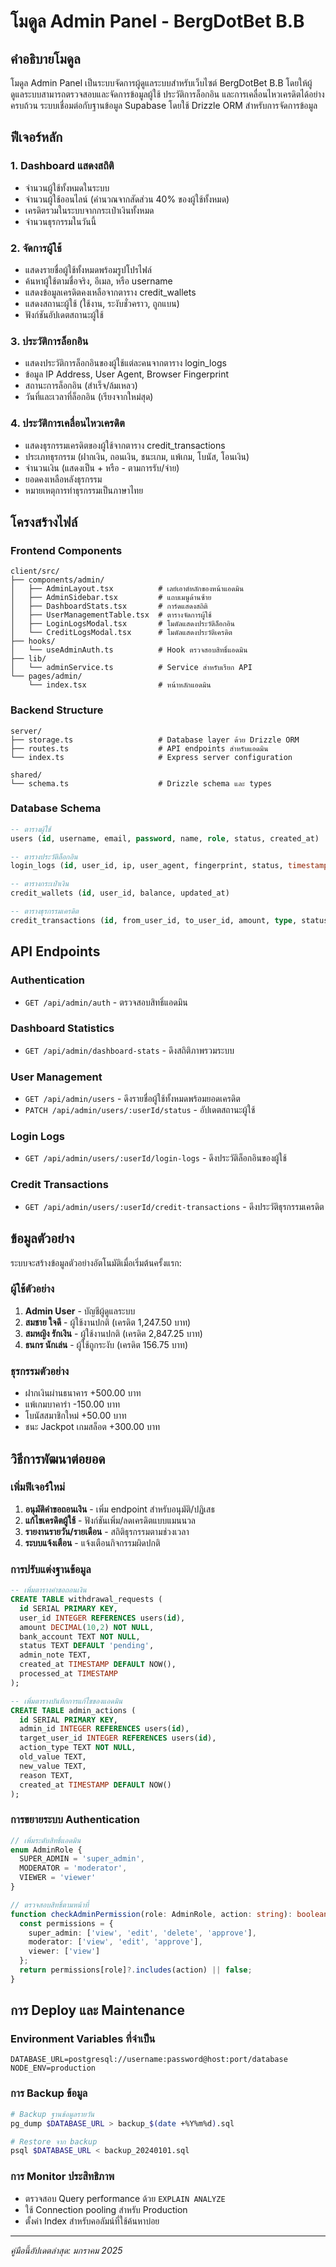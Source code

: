 # โมดูล Admin Panel - BergDotBet B.B

## คำอธิบายโมดูล

โมดูล Admin Panel เป็นระบบจัดการผู้ดูแลระบบสำหรับเว็บไซต์ BergDotBet B.B โดยให้ผู้ดูแลระบบสามารถตรวจสอบและจัดการข้อมูลผู้ใช้ ประวัติการล็อกอิน และการเคลื่อนไหวเครดิตได้อย่างครบถ้วน ระบบเชื่อมต่อกับฐานข้อมูล Supabase โดยใช้ Drizzle ORM สำหรับการจัดการข้อมูล

## ฟีเจอร์หลัก

### 1. Dashboard แสดงสถิติ
- จำนวนผู้ใช้ทั้งหมดในระบบ
- จำนวนผู้ใช้ออนไลน์ (คำนวณจากสัดส่วน 40% ของผู้ใช้ทั้งหมด)
- เครดิตรวมในระบบจากกระเป๋าเงินทั้งหมด
- จำนวนธุรกรรมในวันนี้

### 2. จัดการผู้ใช้
- แสดงรายชื่อผู้ใช้ทั้งหมดพร้อมรูปโปรไฟล์
- ค้นหาผู้ใช้ตามชื่อจริง, อีเมล, หรือ username
- แสดงข้อมูลเครดิตคงเหลือจากตาราง credit_wallets
- แสดงสถานะผู้ใช้ (ใช้งาน, ระงับชั่วคราว, ถูกแบน)
- ฟังก์ชันอัปเดตสถานะผู้ใช้

### 3. ประวัติการล็อกอิน
- แสดงประวัติการล็อกอินของผู้ใช้แต่ละคนจากตาราง login_logs
- ข้อมูล IP Address, User Agent, Browser Fingerprint
- สถานะการล็อกอิน (สำเร็จ/ล้มเหลว)
- วันที่และเวลาที่ล็อกอิน (เรียงจากใหม่สุด)

### 4. ประวัติการเคลื่อนไหวเครดิต
- แสดงธุรกรรมเครดิตของผู้ใช้จากตาราง credit_transactions
- ประเภทธุรกรรม (ฝากเงิน, ถอนเงิน, ชนะเกม, แพ้เกม, โบนัส, โอนเงิน)
- จำนวนเงิน (แสดงเป็น + หรือ - ตามการรับ/จ่าย)
- ยอดคงเหลือหลังธุรกรรม
- หมายเหตุการทำธุรกรรมเป็นภาษาไทย

## โครงสร้างไฟล์

### Frontend Components
```
client/src/
├── components/admin/
│   ├── AdminLayout.tsx          # เลย์เอาต์หลักของหน้าแอดมิน
│   ├── AdminSidebar.tsx         # แถบเมนูด้านซ้าย
│   ├── DashboardStats.tsx       # การ์ดแสดงสถิติ
│   ├── UserManagementTable.tsx  # ตารางจัดการผู้ใช้
│   ├── LoginLogsModal.tsx       # โมดัลแสดงประวัติล็อกอิน
│   └── CreditLogsModal.tsx      # โมดัลแสดงประวัติเครดิต
├── hooks/
│   └── useAdminAuth.ts          # Hook ตรวจสอบสิทธิ์แอดมิน
├── lib/
│   └── adminService.ts          # Service สำหรับเรียก API
└── pages/admin/
    └── index.tsx                # หน้าหลักแอดมิน
```

### Backend Structure
```
server/
├── storage.ts                   # Database layer ด้วย Drizzle ORM
├── routes.ts                    # API endpoints สำหรับแอดมิน
└── index.ts                     # Express server configuration

shared/
└── schema.ts                    # Drizzle schema และ types
```

### Database Schema
```sql
-- ตารางผู้ใช้
users (id, username, email, password, name, role, status, created_at)

-- ตารางประวัติล็อกอิน  
login_logs (id, user_id, ip, user_agent, fingerprint, status, timestamp)

-- ตารางกระเป๋าเงิน
credit_wallets (id, user_id, balance, updated_at)

-- ตารางธุรกรรมเครดิต
credit_transactions (id, from_user_id, to_user_id, amount, type, status, note, balance_after, created_at)
```

## API Endpoints

### Authentication
- `GET /api/admin/auth` - ตรวจสอบสิทธิ์แอดมิน

### Dashboard Statistics
- `GET /api/admin/dashboard-stats` - ดึงสถิติภาพรวมระบบ

### User Management
- `GET /api/admin/users` - ดึงรายชื่อผู้ใช้ทั้งหมดพร้อมยอดเครดิต
- `PATCH /api/admin/users/:userId/status` - อัปเดตสถานะผู้ใช้

### Login Logs
- `GET /api/admin/users/:userId/login-logs` - ดึงประวัติล็อกอินของผู้ใช้

### Credit Transactions
- `GET /api/admin/users/:userId/credit-transactions` - ดึงประวัติธุรกรรมเครดิต

## ข้อมูลตัวอย่าง

ระบบจะสร้างข้อมูลตัวอย่างอัตโนมัติเมื่อเริ่มต้นครั้งแรก:

### ผู้ใช้ตัวอย่าง
1. **Admin User** - บัญชีผู้ดูแลระบบ
2. **สมชาย ใจดี** - ผู้ใช้งานปกติ (เครดิต 1,247.50 บาท)
3. **สมหญิง รักเงิน** - ผู้ใช้งานปกติ (เครดิต 2,847.25 บาท)
4. **ธนกร นักเล่น** - ผู้ใช้ถูกระงับ (เครดิต 156.75 บาท)

### ธุรกรรมตัวอย่าง
- ฝากเงินผ่านธนาคาร +500.00 บาท
- แพ้เกมบาคาร่า -150.00 บาท
- โบนัสสมาชิกใหม่ +50.00 บาท
- ชนะ Jackpot เกมสล็อต +300.00 บาท

## วิธีการพัฒนาต่อยอด

### เพิ่มฟีเจอร์ใหม่
1. **อนุมัติคำขอถอนเงิน** - เพิ่ม endpoint สำหรับอนุมัติ/ปฏิเสธ
2. **แก้ไขเครดิตผู้ใช้** - ฟังก์ชันเพิ่ม/ลดเครดิตแบบแมนนวล
3. **รายงานรายวัน/รายเดือน** - สถิติธุรกรรมตามช่วงเวลา
4. **ระบบแจ้งเตือน** - แจ้งเตือนกิจกรรมผิดปกติ

### การปรับแต่งฐานข้อมูล
```sql
-- เพิ่มตารางคำขอถอนเงิน
CREATE TABLE withdrawal_requests (
  id SERIAL PRIMARY KEY,
  user_id INTEGER REFERENCES users(id),
  amount DECIMAL(10,2) NOT NULL,
  bank_account TEXT NOT NULL,
  status TEXT DEFAULT 'pending',
  admin_note TEXT,
  created_at TIMESTAMP DEFAULT NOW(),
  processed_at TIMESTAMP
);

-- เพิ่มตารางบันทึกการแก้ไขของแอดมิน
CREATE TABLE admin_actions (
  id SERIAL PRIMARY KEY,
  admin_id INTEGER REFERENCES users(id),
  target_user_id INTEGER REFERENCES users(id),
  action_type TEXT NOT NULL,
  old_value TEXT,
  new_value TEXT,
  reason TEXT,
  created_at TIMESTAMP DEFAULT NOW()
);
```

### การขยายระบบ Authentication
```typescript
// เพิ่มระดับสิทธิ์แอดมิน
enum AdminRole {
  SUPER_ADMIN = 'super_admin',
  MODERATOR = 'moderator',
  VIEWER = 'viewer'
}

// ตรวจสอบสิทธิ์ตามหน้าที่
function checkAdminPermission(role: AdminRole, action: string): boolean {
  const permissions = {
    super_admin: ['view', 'edit', 'delete', 'approve'],
    moderator: ['view', 'edit', 'approve'],
    viewer: ['view']
  };
  return permissions[role]?.includes(action) || false;
}
```

## การ Deploy และ Maintenance

### Environment Variables ที่จำเป็น
```env
DATABASE_URL=postgresql://username:password@host:port/database
NODE_ENV=production
```

### การ Backup ข้อมูล
```bash
# Backup ฐานข้อมูลรายวัน
pg_dump $DATABASE_URL > backup_$(date +%Y%m%d).sql

# Restore จาก backup
psql $DATABASE_URL < backup_20240101.sql
```

### การ Monitor ประสิทธิภาพ
- ตรวจสอบ Query performance ด้วย `EXPLAIN ANALYZE`
- ใช้ Connection pooling สำหรับ Production
- ตั้งค่า Index สำหรับคอลัมน์ที่ใช้ค้นหาบ่อย

---

*คู่มือนี้อัปเดตล่าสุด: มกราคม 2025*
